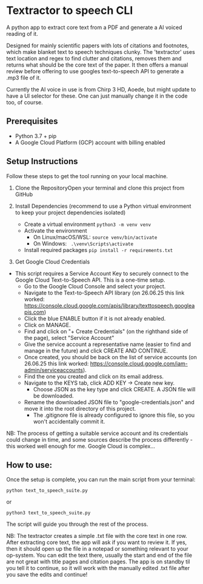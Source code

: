 # Textractor to speech CLI

A python app to  extract core text from a PDF and generate a AI voiced reading of it. 

Designed for mainly scientific papers with lots of citations and footnotes, which make blanket text to speech techniques clunky. The 'textractor' uses text location and regex to find clutter and citations, removes them and returns what should be the core text of the paper.
It then offers a manual review before offering to use googles text-to-speech API to generate a .mp3 file of it. 

Currently the AI voice in use is from Chirp 3 HD, Aoede, but might update to have a UI selector for these. One can just manually change it in the code too, of course. 

## Prerequisites

* Python 3.7 + pip 
* A Google Cloud Platform (GCP) account with billing enabled

## Setup Instructions

Follow these steps to get the tool running on your local machine.

1. Clone the RepositoryOpen your terminal and clone this project from GitHub
2. Install Dependencies (recommend to use a Python virtual environment to keep your project dependencies isolated)
   * Create a virtual environment
     ```python3 -m venv venv```
   * Activate the environment
     * On Linux/macOS/WSL:
       ```source venv/bin/activate```
     * On Windows:
       ``` .\venv\Scripts\activate```
    * Install required packages
      ```pip install -r requirements.txt```

3. Get Google Cloud Credentials 
  * This script requires a Service Account Key to securely connect to the Google Cloud Text-to-Speech API. This is a one-time setup.
    * Go to the Google Cloud Console and select your project.
    * Navigate to the Text-to-Speech API library (on 26.06.25 this link worked: https://console.cloud.google.com/apis/library/texttospeech.googleapis.com)
    * Click the blue ENABLE button if it is not already enabled.
    * Click on MANAGE.
    * Find and click on "+ Create Credentials" (on the righthand side of the page), select "Service Account"
    * Give the service account a representative name (easier to find and manage in the future) and click CREATE AND CONTINUE.
    * Once created, you should be back on the list of service accounts (on 26.06.25 this link worked: https://console.cloud.google.com/iam-admin/serviceaccounts).
    * Find the one you created and click on its email address.
    * Navigate to the KEYS tab, click ADD KEY -> Create new key.
      * Choose JSON as the key type and click CREATE. A JSON file will be downloaded.
    * Rename the downloaded JSON file to "google-credentials.json" and move it into the root directory of this project.
      * The .gitignore file is already configured to ignore this file, so you won't accidentally commit it. 

NB: The process of getting a suitable service account and its credentials could change in time, and some sources describe the process differently - this worked well enough for me. Google Cloud is complex... 

## How to use:

Once the setup is complete, you can run the main script from your terminal:

```python text_to_speech_suite.py```

or 

```python3 text_to_speech_suite.py```

The script will guide you through the rest of the process. 

NB: The textractor creates a simple .txt file with the core text in one row. After extracting core text, the app will ask if you want to review it. If yes, then it should open up the file in a notepad or something relevant to your op-system. You can edit the text there, usually the start and end of the file are not great with title pages and citation pages. The app is on standby til you tell it to continue, so it will work with the manually edited .txt file after you save the edits and continue! 


